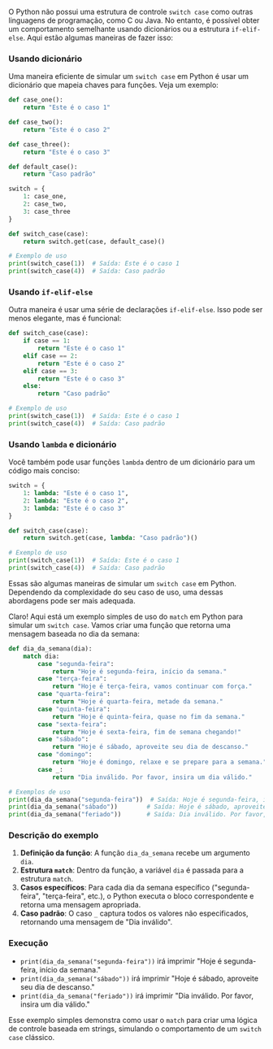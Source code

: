 O Python não possui uma estrutura de controle `switch case` como outras linguagens de programação, como C ou Java. No entanto, é possível obter um comportamento semelhante usando dicionários ou a estrutura `if-elif-else`. Aqui estão algumas maneiras de fazer isso:

### Usando dicionário

Uma maneira eficiente de simular um `switch case` em Python é usar um dicionário que mapeia chaves para funções. Veja um exemplo:

```python
def case_one():
    return "Este é o caso 1"

def case_two():
    return "Este é o caso 2"

def case_three():
    return "Este é o caso 3"

def default_case():
    return "Caso padrão"

switch = {
    1: case_one,
    2: case_two,
    3: case_three
}

def switch_case(case):
    return switch.get(case, default_case)()

# Exemplo de uso
print(switch_case(1))  # Saída: Este é o caso 1
print(switch_case(4))  # Saída: Caso padrão
```

### Usando `if-elif-else`

Outra maneira é usar uma série de declarações `if-elif-else`. Isso pode ser menos elegante, mas é funcional:

```python
def switch_case(case):
    if case == 1:
        return "Este é o caso 1"
    elif case == 2:
        return "Este é o caso 2"
    elif case == 3:
        return "Este é o caso 3"
    else:
        return "Caso padrão"

# Exemplo de uso
print(switch_case(1))  # Saída: Este é o caso 1
print(switch_case(4))  # Saída: Caso padrão
```

### Usando `lambda` e dicionário

Você também pode usar funções `lambda` dentro de um dicionário para um código mais conciso:

```python
switch = {
    1: lambda: "Este é o caso 1",
    2: lambda: "Este é o caso 2",
    3: lambda: "Este é o caso 3"
}

def switch_case(case):
    return switch.get(case, lambda: "Caso padrão")()

# Exemplo de uso
print(switch_case(1))  # Saída: Este é o caso 1
print(switch_case(4))  # Saída: Caso padrão
```

Essas são algumas maneiras de simular um `switch case` em Python. Dependendo da complexidade do seu caso de uso, uma dessas abordagens pode ser mais adequada.


Claro! Aqui está um exemplo simples de uso do `match` em Python para simular um `switch case`. Vamos criar uma função que retorna uma mensagem baseada no dia da semana:

```python
def dia_da_semana(dia):
    match dia:
        case "segunda-feira":
            return "Hoje é segunda-feira, início da semana."
        case "terça-feira":
            return "Hoje é terça-feira, vamos continuar com força."
        case "quarta-feira":
            return "Hoje é quarta-feira, metade da semana."
        case "quinta-feira":
            return "Hoje é quinta-feira, quase no fim da semana."
        case "sexta-feira":
            return "Hoje é sexta-feira, fim de semana chegando!"
        case "sábado":
            return "Hoje é sábado, aproveite seu dia de descanso."
        case "domingo":
            return "Hoje é domingo, relaxe e se prepare para a semana."
        case _:
            return "Dia inválido. Por favor, insira um dia válido."

# Exemplos de uso
print(dia_da_semana("segunda-feira"))  # Saída: Hoje é segunda-feira, início da semana.
print(dia_da_semana("sábado"))        # Saída: Hoje é sábado, aproveite seu dia de descanso.
print(dia_da_semana("feriado"))       # Saída: Dia inválido. Por favor, insira um dia válido.
```

### Descrição do exemplo

1. **Definição da função**: A função `dia_da_semana` recebe um argumento `dia`.
2. **Estrutura `match`**: Dentro da função, a variável `dia` é passada para a estrutura `match`.
3. **Casos específicos**: Para cada dia da semana específico ("segunda-feira", "terça-feira", etc.), o Python executa o bloco correspondente e retorna uma mensagem apropriada.
4. **Caso padrão**: O caso `_` captura todos os valores não especificados, retornando uma mensagem de "Dia inválido".

### Execução

- `print(dia_da_semana("segunda-feira"))` irá imprimir "Hoje é segunda-feira, início da semana."
- `print(dia_da_semana("sábado"))` irá imprimir "Hoje é sábado, aproveite seu dia de descanso."
- `print(dia_da_semana("feriado"))` irá imprimir "Dia inválido. Por favor, insira um dia válido."

Esse exemplo simples demonstra como usar o `match` para criar uma lógica de controle baseada em strings, simulando o comportamento de um `switch case` clássico.